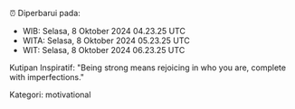 ⏰ Diperbarui pada:
- WIB: Selasa, 8 Oktober 2024 04.23.25 UTC
- WITA: Selasa, 8 Oktober 2024 05.23.25 UTC
- WIT: Selasa, 8 Oktober 2024 06.23.25 UTC

Kutipan Inspiratif:
"Being strong means rejoicing in who you are, complete with imperfections."


Kategori: motivational

